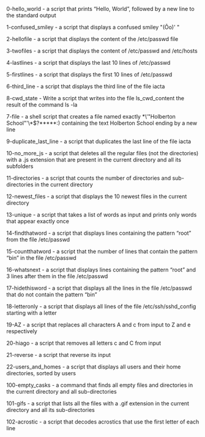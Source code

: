 0-hello_world - a script that prints “Hello, World”, followed by a new line to the standard output

1-confused_smiley - a script that displays a confused smiley "(Ôo)'   "

2-hellofile - a script that displays the content of the /etc/passwd file

3-twofiles - a script that displays the content of /etc/passwd and /etc/hosts

4-lastlines - a script that displays the last 10 lines of /etc/passwd

5-firstlines - a script that displays the first 10 lines of /etc/passwd

6-third_line - a script that displays the third line of the file iacta

8-cwd_state - Write a script that writes into the file ls_cwd_content the result of the command ls -la

7-file - a shell script that creates a file named exactly \*\\'"Holberton School"\'\\*$\?\*\*\*\*\*:) containing the text Holberton School ending by a new line

9-duplicate_last_line - a script that duplicates the last line of the file iacta

10-no_more_js - a script that deletes all the regular files (not the directories) with a .js extension that are present in the current directory and all its subfolders

11-directories - a script that counts the number of directories and sub-directories in the current directory

12-newest_files - a script that displays the 10 newest files in the current directory

13-unique - a script that takes a list of words as input and prints only words that appear exactly once

14-findthatword - a script that displays lines containing the pattern “root” from the file /etc/passwd

15-countthatword - a script that the number of lines that contain the pattern “bin” in the file /etc/passwd

16-whatsnext - a script that displays lines containing the pattern “root” and 3 lines after them in the file /etc/passwd

17-hidethisword - a script that displays all the lines in the file /etc/passwd that do not contain the pattern “bin”

18-letteronly - a script that displays all lines of the file /etc/ssh/sshd_config starting with a letter

19-AZ - a script that replaces all characters A and c from input to Z and e respectively

20-hiago - a script that removes all letters c and C from input

21-reverse - a script that reverse its input

22-users_and_homes - a script that displays all users and their home directories, sorted by users

100-empty_casks - a command that finds all empty files and directories in the current directory and all sub-directories

101-gifs - a script that lists all the files with a .gif extension in the current directory and all its sub-directories

102-acrostic - a script that decodes acrostics that use the first letter of each line